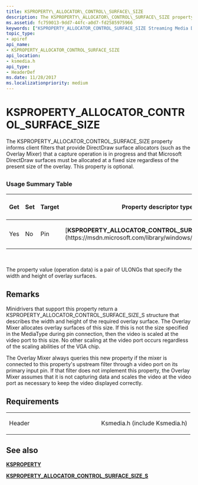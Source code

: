```yaml
---
title: KSPROPERTY\_ALLOCATOR\_CONTROL\_SURFACE\_SIZE
description: The KSPROPERTY\_ALLOCATOR\_CONTROL\_SURFACE\_SIZE property informs client filters that provide DirectDraw surface allocators (such as the Overlay Mixer) that a capture operation is in progress and that Microsoft DirectDraw surfaces must be allocated at a fixed size regardless of the present size of the overlay. This property is optional.
ms.assetid: fc759013-9dd7-44fc-a0d7-fd2585975966
keywords: ["KSPROPERTY_ALLOCATOR_CONTROL_SURFACE_SIZE Streaming Media Devices"]
topic_type:
- apiref
api_name:
- KSPROPERTY_ALLOCATOR_CONTROL_SURFACE_SIZE
api_location:
- ksmedia.h
api_type:
- HeaderDef
ms.date: 11/28/2017
ms.localizationpriority: medium
---
```


# KSPROPERTY\_ALLOCATOR\_CONTROL\_SURFACE\_SIZE


The KSPROPERTY\_ALLOCATOR\_CONTROL\_SURFACE\_SIZE property informs client filters that provide DirectDraw surface allocators (such as the Overlay Mixer) that a capture operation is in progress and that Microsoft DirectDraw surfaces must be allocated at a fixed size regardless of the present size of the overlay. This property is optional.

## <span id="ddk_ksproperty_allocator_control_surface_size_ks"></span><span id="DDK_KSPROPERTY_ALLOCATOR_CONTROL_SURFACE_SIZE_KS"></span>


### Usage Summary Table

<table>
<colgroup>
<col width="20%" />
<col width="20%" />
<col width="20%" />
<col width="20%" />
<col width="20%" />
</colgroup>
<thead>
<tr class="header">
<th>Get</th>
<th>Set</th>
<th>Target</th>
<th>Property descriptor type</th>
<th>Property value type</th>
</tr>
</thead>
<tbody>
<tr class="odd">
<td><p>Yes</p></td>
<td><p>No</p></td>
<td><p>Pin</p></td>
<td><p>[<strong>KSPROPERTY_ALLOCATOR_CONTROL_SURFACE_SIZE_S</strong>](https://msdn.microsoft.com/library/windows/hardware/ff564280)</p></td>
<td><p>Pair of ULONGs</p></td>
</tr>
</tbody>
</table>

 

The property value (operation data) is a pair of ULONGs that specify the width and height of overlay surfaces.

Remarks
-------

Minidrivers that support this property return a KSPROPERTY\_ALLOCATOR\_CONTROL\_SURFACE\_SIZE\_S structure that describes the width and height of the required overlay surface. The Overlay Mixer allocates overlay surfaces of this size. If this is not the size specified in the MediaType during pin connection, then the video is scaled at the video port to this size. No other scaling at the video port occurs regardless of the scaling abilities of the VGA chip.

The Overlay Mixer always queries this new property if the mixer is connected to this property's upstream filter through a video port on its primary input pin. If that filter does not implement this property, the Overlay Mixer assumes that it is not capturing data and scales the video at the video port as necessary to keep the video displayed correctly.

Requirements
------------

<table>
<colgroup>
<col width="50%" />
<col width="50%" />
</colgroup>
<tbody>
<tr class="odd">
<td><p>Header</p></td>
<td>Ksmedia.h (include Ksmedia.h)</td>
</tr>
</tbody>
</table>

## See also


[**KSPROPERTY**](https://docs.microsoft.com/windows-hardware/drivers/ddi/content/ks/ns-ks-ksidentifier)

[**KSPROPERTY\_ALLOCATOR\_CONTROL\_SURFACE\_SIZE\_S**](https://msdn.microsoft.com/library/windows/hardware/ff564280)

 

 






